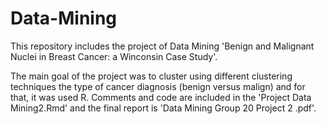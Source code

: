 # Data-Mining

This repository includes the project of Data Mining 'Benign and Malignant Nuclei in Breast Cancer: a Winconsin Case Study'. 

The main goal of the project was to cluster using different clustering techniques the type of cancer diagnosis (benign versus malign) and for that, it was used R.
Comments and code are included in the 'Project Data Mining2.Rmd' and the final report is 'Data Mining Group 20 Project 2 .pdf'.
